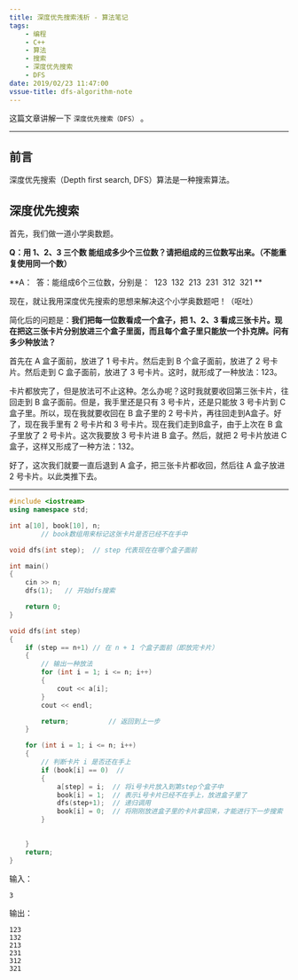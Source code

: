 ```yaml
---
title: 深度优先搜索浅析 - 算法笔记
tags: 
    - 编程
    - C++
    - 算法
    - 搜索
    - 深度优先搜索
    - DFS
date: 2019/02/23 11:47:00
vssue-title: dfs-algorithm-note
---
```


这篇文章讲解一下 `深度优先搜索（DFS）` 。

<!-- More -->

------

## 前言

深度优先搜索（Depth first search, DFS）算法是一种搜索算法。

## 深度优先搜索

首先，我们做一道小学奥数题。

**Q：用 1、2、3 三个数 能组成多少个三位数？请把组成的三位数写出来。（不能重复使用同一个数）**

**A： 
​	答：能组成6个三位数，分别是：
​	123
​	132
​	213
​	231
​	312 
​	321
**

现在，就让我用深度优先搜索的思想来解决这个小学奥数题吧！（呕吐）

简化后的问题是：**我们把每一位数看成一个盒子，把 1、2、3 看成三张卡片。现在把这三张卡片分别放进三个盒子里面，而且每个盒子里只能放一个扑克牌。问有多少种放法？**

首先在 A 盒子面前，放进了 1 号卡片。然后走到 B 个盒子面前，放进了 2 号卡片。然后走到 C 盒子面前，放进了 3 号卡片。这时，就形成了一种放法：123。

卡片都放完了，但是放法可不止这种。怎么办呢？这时我就要收回第三张卡片，往回走到 B 盒子面前。但是，我手里还是只有 3 号卡片，还是只能放 3 号卡片到 C 盒子里。所以，现在我就要收回在 B 盒子里的 2 号卡片，再往回走到A盒子。好了，现在我手里有 2 号卡片和 3 号卡片。现在我们走到B盒子，由于上次在 B 盒子里放了 2 号卡片。这次我要放 3 号卡片进 B 盒子。然后，就把 2 号卡片放进 C 盒子，这样又形成了一种方法：132。

好了，这次我们就要一直后退到 A 盒子，把三张卡片都收回，然后往 A 盒子放进 2 号卡片。以此类推下去。

------

```cpp
#include <iostream>
using namespace std;

int a[10], book[10], n;
        // book数组用来标记这张卡片是否已经不在手中

void dfs(int step);  // step 代表现在在哪个盒子面前

int main()
{
	cin >> n;
	dfs(1);   // 开始dfs搜索

	return 0;
}

void dfs(int step)
{
	if (step == n+1) // 在 n + 1 个盒子面前（即放完卡片）
	{
		// 输出一种放法
		for (int i = 1; i <= n; i++)
		{
			cout << a[i]; 
		}
		cout << endl;

		return;          // 返回到上一步
	}

	for (int i = 1; i <= n; i++)
	{
		// 判断卡片 i 是否还在手上
		if (book[i] == 0)  //
		{
			a[step] = i;  // 将i号卡片放入到第step个盒子中
			book[i] = 1;  // 表示i号卡片已经不在手上，放进盒子里了
			dfs(step+1);  // 递归调用
			book[i] = 0;  // 将刚刚放进盒子里的卡片拿回来，才能进行下一步搜索
		}

		
	}
	return;
}
```

输入：

```
3
```

输出：

```
123
132
213
231
312
321
```
